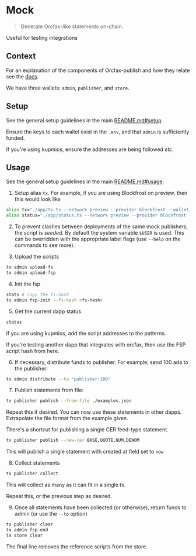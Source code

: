 # Mock

> Generate Orcfax-like statements on-chain.

Useful for testing integrations

## Context

For an explanation of the components of Orcfax-publish and how they relate see
the [docs](https://docs.orcfax.io/consume).

We have three wallets: `admin`, `publisher`, and `store`.

## Setup

See the general setup guidelines in the main
[README.md#setup](../../README.md#).

Ensure the keys to each wallet exist in the `.env`, and that `admin` is
sufficiently funded.

If you're using kupmios, ensure the addresses are being followed _etc_.

## Usage

See the general setup guidelines in the main [README.md#usage](../../README.md).

1. Setup alias `tx`. For example, if you are using Blockfrost on preview, then
   this would look like

```sh
alias tx="./app/tx.ts --network preview --provider blockfrost --wallet "
alias status="./app/status.ts --network preview --provider blockfrost --refs-at store "
```
2. To prevent clashes between deployments of the same mock publishers, 
the script is _seeded_.
By default the system variable `$USER` is used. 
This can be overridden with the appropriate label flags (use `--help` on the commands to see more).

3. Upload the scripts

```sh
tx admin upload-fs
tx admin upload-fsp
```

4. Init the fsp

```sh
stats # copy the fs-hash
tx admin fsp-init --fs-hash <fs-hash> 
```

5. Get the current dapp status

```sh
status
```

If you are using kupmios, add the script addresses to the patterns.

If you're testing another dapp that integrates with orcfax, then use the FSP
script hash from here.

6. If necessary, distribute funds to publisher. For example, send 100 ada to the publisher:

```sh
tx admin distribute --to "publisher:100"
```

7. Publish statements from file:

```sh
tx publisher publish --from-file ./examples.json
```

Repeat this if desired. You can now use these statements in other dapps.
Extrapolate the file format from the example given. 

There's a shortcut for publishing a single CER feed-type statement.

```sh
tx publisher publish --new-cer BASE,QUOTE,NUM,DENOM
```

This will publish a single statement with created at field set to `now`

8. Collect statements

```sh
tx publisher collect
```

This will collect as many as it can fit in a single tx.

Repeat this, or the previous step as desired.

9. Once all statements have been collected (or otherwise), return funds to admin (or use the `--to` option)

```sh
tx publisher clear
tx admin fsp-end
tx store clear
```

The final line removes the reference scripts from the store.

